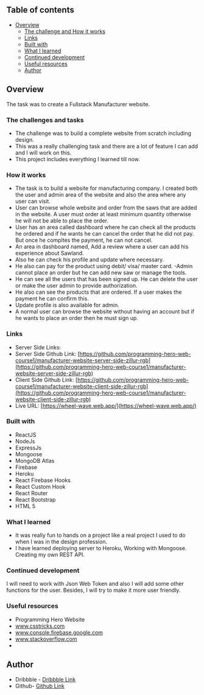 ## Table of contents

- [Overview](#overview)
  - [The challenge and How it works](#The-challenge-and-How-it-works)
  - [Links](#links)
  - [Built with](#built-with)
  - [What I learned](#what-i-learned)
  - [Continued development](#continued-development)
  - [Useful resources](#useful-resources)
  - [Author](#author)

## Overview

The task was to create a Fullstack Manufacturer website.

### The challenges and tasks

- The challenge was to build a complete website from scratch including design.
- This was a really challenging task and there are a lot of feature I can add and I will work on this.
- This project includes everything I learned till now.

### How it works

- The task is to build a website for manufacturing company. I created both the user and admin area of the website and also the area where any user can visit.
- User can browse whole website and order from the saws that are added in the website. A user must order at least minimum quantity otherwise he will not be able to place the order.
- User has an area called dashboard where he can check all the products he ordered and if he wants he can cancel the order that he did not pay. But once he compltes the payment, he can not cancel.
- An area in dashboard named, Add a review where a user can add his experience about Sawland.
- Also he can check his profile and update where necessary.
- He also can pay for the product using debit/ visa/ master card.
  -Admin cannot place an order but he can add new saw or manage the tools.
- He can see all the users that has been signed up. He can delete the user or make the user admin to provide authorization.
- He also can see the products that are ordered. If a user makes the payment he can confirm this.
- Update profile is also available for admin.
- A normal user can browse the website without having an account but if he wants to place an order then he must sign up.

### Links

- Server Side Links:
- Server Side Github Link: [https://github.com/programming-hero-web-course1/manufacturer-website-server-side-zillur-rgb](https://github.com/programming-hero-web-course1/manufacturer-website-server-side-zillur-rgb)
- Client Side Github Link: [https://github.com/programming-hero-web-course1/manufacturer-website-client-side-zillur-rgb](https://github.com/programming-hero-web-course1/manufacturer-website-client-side-zillur-rgb)
- Live URL: [https://wheel-wave.web.app/](https://wheel-wave.web.app/)

### Built with

- ReactJS
- NodeJs
- ExpressJs
- Mongoose
- MongoDB Atlas
- Firebase
- Heroku
- React Firebase Hooks
- React Custom Hook
- React Router
- React Bootstrap
- HTML 5

### What I learned

- It was really fun to hands on a project like a real project I used to do when I was in the design profession.
- I have learned deploying server to Heroku, Working with Mongoose. Creating my own REST API.

### Continued development

I will need to work with Json Web Token and also I will add some other functions for the user. Besides, I will try to make it more user friendly.

### Useful resources

- Programming Hero Website
- www.csstricks.com
- www.console.firebase.google.com
- www.stackoverflow.com
-

## Author

- Dribbble - [Dribbble Link](https://dribbble.com/zillur-rgb)
- Github- [Github Link](https://github.com/zillur-rgb)
